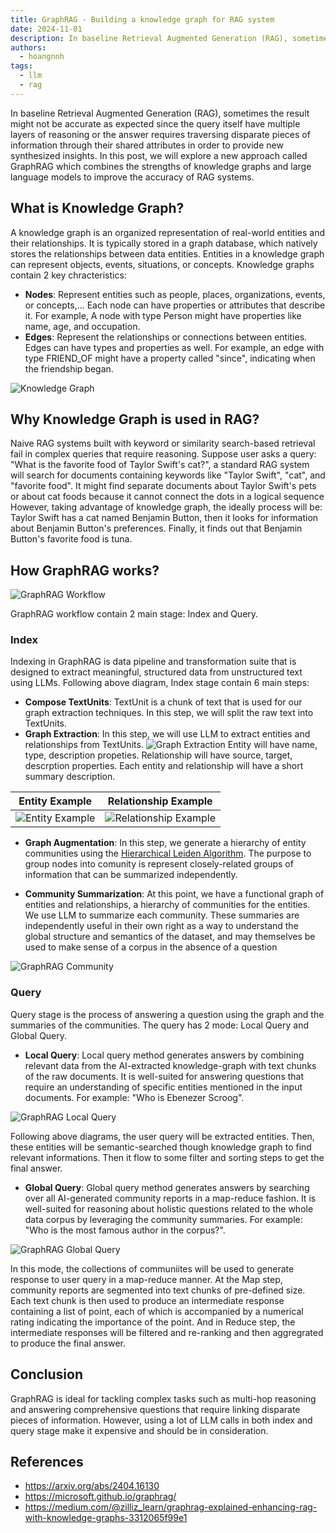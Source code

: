 ```yaml
---
title: GraphRAG - Building a knowledge graph for RAG system
date: 2024-11-01
description: In baseline Retrieval Augmented Generation (RAG), sometimes the result might not be accurate as expected since the query itself have multiple layers of reasoning or the answer requires traversing disparate pieces of information through their shared attributes in order to provide new synthesized insights. In this post, we will explore a new approach called GraphRAG which combines the strengths of knowledge graphs and large language models to improve the accuracy of RAG systems
authors:
  - hoangnnh
tags:
  - llm
  - rag
---
```


In baseline Retrieval Augmented Generation (RAG), sometimes the result might not be accurate as expected since the query itself have multiple layers of reasoning or the answer requires traversing disparate pieces of information through their shared attributes in order to provide new synthesized insights. In this post, we will explore a new approach called GraphRAG which combines the strengths of knowledge graphs and large language models to improve the accuracy of RAG systems.

## What is Knowledge Graph?

A knowledge graph is an organized representation of real-world entities and their relationships. It is typically stored in a graph database, which natively stores the relationships between data entities. Entities in a knowledge graph can represent objects, events, situations, or concepts. Knowledge graphs contain 2 key chracteristics:

- **Nodes**: Represent entities such as people, places, organizations, events, or concepts,... Each node can have properties or attributes that describe it. For example, A node with type Person might have properties like name, age, and occupation.
- **Edges**: Represent the relationships or connections between entities. Edges can have types and properties as well. For example, an edge with type FRIEND_OF might have a property called "since", indicating when the friendship began.

![Knowledge Graph](assets/graphrag-knowledge-graph.webp)

## Why Knowledge Graph is used in RAG?

Naive RAG systems built with keyword or similarity search-based retrieval fail in complex queries that require reasoning. Suppose user asks a query: "What is the favorite food of Taylor Swift's cat?", a standard RAG system will search for documents containing keywords like "Taylor Swift", "cat", and "favorite food". It might find separate documents about Taylor Swift's pets or about cat foods because it cannot connect the dots in a logical sequence However, taking advantage of knowledge graph, the ideally process will be: Taylor Swift has a cat named Benjamin Button, then it looks for information about Benjamin Button's preferences. Finally, it finds out that Benjamin Button's favorite food is tuna.

## How GraphRAG works?

![GraphRAG Workflow](assets/graphrag-workflow.webp)

GraphRAG workflow contain 2 main stage: Index and Query.

### Index

Indexing in GraphRAG is data pipeline and transformation suite that is designed to extract meaningful, structured data from unstructured text using LLMs. Following above diagram, Index stage contain 6 main steps:

- **Compose TextUnits**: TextUnit is a chunk of text that is used for our graph extraction techniques. In this step, we will split the raw text into TextUnits.
- **Graph Extraction**: In this step, we will use LLM to extract entities and relationships from TextUnits. ![Graph Extraction](assets/graphrag-graph-extraction.webp) Entity will have name, type, description propeties. Relationship will have source, target, descrption properties. Each entity and relationship will have a short summary description.

| Entity Example                                 | Relationship Example                                        |
| ---------------------------------------------- | ----------------------------------------------------------- |
| ![Entity Example](assets/graphrag-entity.webp) | ![Relationship Example](assets/graphrag-relationships.webp) |

- **Graph Augmentation**: In this step, we generate a hierarchy of entity communities using the [Hierarchical Leiden Algorithm](https://en.wikipedia.org/wiki/Leiden_algorithm). The purpose to group nodes into comunity is represent closely-related groups of information that can be summarized independently.

- **Community Summarization**: At this point, we have a functional graph of entities and relationships, a hierarchy of communities for the entities. We use LLM to summarize each community. These summaries are independently useful in their own right as a way to understand the global structure and semantics of the dataset, and may themselves be used to make sense of a corpus in the absence of a question

![GraphRAG Community](assets/graphrag-community.webp)

### Query

Query stage is the process of answering a question using the graph and the summaries of the communities. The query has 2 mode: Local Query and Global Query.

- **Local Query**: Local query method generates answers by combining relevant data from the AI-extracted knowledge-graph with text chunks of the raw documents. It is well-suited for answering questions that require an understanding of specific entities mentioned in the input documents. For example: "Who is Ebenezer Scroog".

![GraphRAG Local Query](assets/graphrag-local-query.webp)

Following above diagrams, the user query will be extracted entities. Then, these entities will be semantic-searched though knowledge graph to find relevant informations. Then it flow to some filter and sorting steps to get the final answer.

- **Global Query**: Global query method generates answers by searching over all AI-generated community reports in a map-reduce fashion. It is well-suited for reasoning about holistic questions related to the whole data corpus by leveraging the community summaries. For example: "Who is the most famous author in the corpus?".

![GraphRAG Global Query](assets/graphrag-global-query.webp)

In this mode, the collections of communiites will be used to generate response to user query in a map-reduce manner. At the Map step, community reports are segmented into text chunks of pre-defined size. Each text chunk is then used to produce an intermediate response containing a list of point, each of which is accompanied by a numerical rating indicating the importance of the point. And in Reduce step, the intermediate responses will be filtered and re-ranking and then aggregrated to produce the final answer.

## Conclusion

GraphRAG is ideal for tackling complex tasks such as multi-hop reasoning and answering comprehensive questions that require linking disparate pieces of information. However, using a lot of LLM calls in both index and query stage make it expensive and should be in consideration.

## References

- https://arxiv.org/abs/2404.16130
- https://microsoft.github.io/graphrag/
- https://medium.com/@zilliz_learn/graphrag-explained-enhancing-rag-with-knowledge-graphs-3312065f99e1

